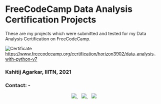 # FreeCodeCamp Data Analysis Certification Projects

These are my projects which were submitted and tested for my Data Analysis Certification on FreeCodeCamp.

![Certificate](Data_Analysis_with_Python.PNG)
https://www.freecodecamp.org/certification/horizon3902/data-analysis-with-python-v7



### Kshitij Agarkar, IIITN, 2021

### Contact: -	

<p align='center'>
  <a href="mailto:bt20cse209@iiitn.ac.in">
    <img src="https://img.shields.io/badge/Gmail-D14836?style=for-the-badge&logo=gmail&logoColor=white" />
  </a>&nbsp;&nbsp;
  <a href="https://instagram.com/kshitij_agarkar">
    <img src="https://img.shields.io/badge/instagram-%23E4405F.svg?&style=for-the-badge&logo=instagram&logoColor=white" />        
  </a>&nbsp;&nbsp;
  <a href="https://github.com/horizon3902">
    <img src="https://img.shields.io/badge/GitHub-100000?style=for-the-badge&logo=github&logoColor=white" />
</p>
